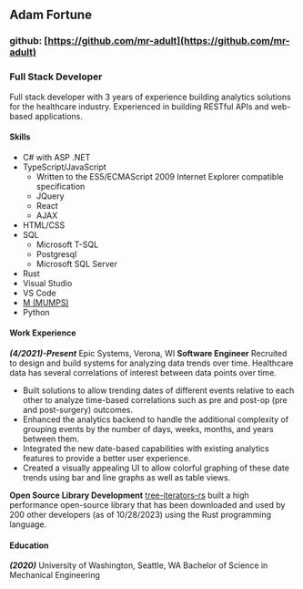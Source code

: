 ## Adam Fortune
### github: [https://github.com/mr-adult](https://github.com/mr-adult)

### Full Stack Developer
Full stack developer with 3 years of experience building analytics solutions for the healthcare industry. Experienced in building RESTful APIs and web-based applications.

#### Skills
- C# with ASP .NET
- TypeScript/JavaScript 
	- Written to the ES5/ECMAScript 2009 Internet Explorer compatible specification
	- JQuery
	- React
	- AJAX
- HTML/CSS
- SQL
	- Microsoft T-SQL
	- Postgresql
	- Microsoft SQL Server
- Rust
- Visual Studio
- VS Code
- [M (MUMPS)](https://en.wikipedia.org/wiki/MUMPS)
- Python

#### Work Experience
**_(4/2021)-Present_** Epic Systems, Verona, WI
**Software Engineer**
Recruited to design and build systems for analyzing data trends over time. Healthcare data has several correlations of interest between data points over time. 
- Built solutions to allow trending dates of different events relative to each other to analyze time-based correlations such as pre and post-op (pre and post-surgery) outcomes.
- Enhanced the analytics backend to handle the additional complexity of grouping events by the number of days, weeks, months, and years between them.
- Integrated the new date-based capabilities with existing analytics features to provide a better user experience.
- Created a visually appealing UI to allow colorful graphing of these date trends using bar and line graphs as well as table views.

**Open Source Library Development**
[tree-iterators-rs](https://crates.io/crates/tree_iterators_rs) built a high performance open-source library that has been downloaded and used by 200 other developers (as of 10/28/2023) using the Rust programming language. 

#### Education
_**(2020)**_ University of Washington, Seattle, WA
Bachelor of Science in Mechanical Engineering